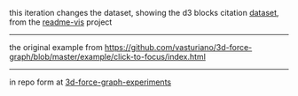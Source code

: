 this iteration changes the dataset, showing the d3 blocks citation [dataset](https://github.com/micahstubbs/readme-vis/blob/master/data/gist-metadata/output/readme-blocks-graph-no-self-links-no-null-nodes-no-solitary-nodes-no-missing-nodes-no-redudant-links.json), from the [readme-vis](https://github.com/micahstubbs/readme-vis) project

---

the original example from https://github.com/vasturiano/3d-force-graph/blob/master/example/click-to-focus/index.html

---

in repo form at [3d-force-graph-experiments](https://github.com/micahstubbs/3d-force-graph-examples/tree/master/click-to-focus/02)
